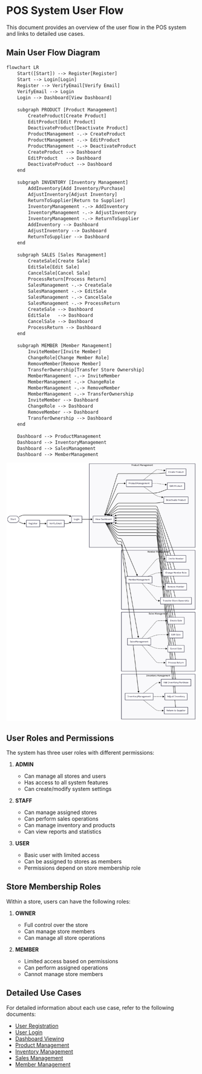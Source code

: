 # POS System User Flow

This document provides an overview of the user flow in the POS system and links to detailed use cases.

## Main User Flow Diagram

```mermaid
flowchart LR
    Start([Start]) --> Register[Register]
    Start --> Login[Login]
    Register --> VerifyEmail[Verify Email]
    VerifyEmail --> Login
    Login --> Dashboard[View Dashboard]

    subgraph PRODUCT [Product Management]
        CreateProduct[Create Product]
        EditProduct[Edit Product]
        DeactivateProduct[Deactivate Product]
        ProductManagement -.-> CreateProduct
        ProductManagement -.-> EditProduct
        ProductManagement -.-> DeactivateProduct
        CreateProduct --> Dashboard
        EditProduct   --> Dashboard
        DeactivateProduct --> Dashboard
    end

    subgraph INVENTORY [Inventory Management]
        AddInventory[Add Inventory/Purchase]
        AdjustInventory[Adjust Inventory]
        ReturnToSupplier[Return to Supplier]
        InventoryManagement -.-> AddInventory
        InventoryManagement -.-> AdjustInventory
        InventoryManagement -.-> ReturnToSupplier
        AddInventory --> Dashboard
        AdjustInventory --> Dashboard
        ReturnToSupplier --> Dashboard
    end

    subgraph SALES [Sales Management]
        CreateSale[Create Sale]
        EditSale[Edit Sale]
        CancelSale[Cancel Sale]
        ProcessReturn[Process Return]
        SalesManagement -.-> CreateSale
        SalesManagement -.-> EditSale
        SalesManagement -.-> CancelSale
        SalesManagement -.-> ProcessReturn
        CreateSale --> Dashboard
        EditSale   --> Dashboard
        CancelSale --> Dashboard
        ProcessReturn --> Dashboard
    end

    subgraph MEMBER [Member Management]
        InviteMember[Invite Member]
        ChangeRole[Change Member Role]
        RemoveMember[Remove Member]
        TransferOwnership[Transfer Store Ownership]
        MemberManagement -.-> InviteMember
        MemberManagement -.-> ChangeRole
        MemberManagement -.-> RemoveMember
        MemberManagement -.-> TransferOwnership
        InviteMember --> Dashboard
        ChangeRole --> Dashboard
        RemoveMember --> Dashboard
        TransferOwnership --> Dashboard
    end

    Dashboard --> ProductManagement
    Dashboard --> InventoryManagement
    Dashboard --> SalesManagement
    Dashboard --> MemberManagement

```

![userflow](./userflow.png)

## User Roles and Permissions

The system has three user roles with different permissions:

1. **ADMIN**
   - Can manage all stores and users
   - Has access to all system features
   - Can create/modify system settings

2. **STAFF**
   - Can manage assigned stores
   - Can perform sales operations
   - Can manage inventory and products
   - Can view reports and statistics

3. **USER**
   - Basic user with limited access
   - Can be assigned to stores as members
   - Permissions depend on store membership role

## Store Membership Roles

Within a store, users can have the following roles:

1. **OWNER**
   - Full control over the store
   - Can manage store members
   - Can manage all store operations

2. **MEMBER**
   - Limited access based on permissions
   - Can perform assigned operations
   - Cannot manage store members

## Detailed Use Cases

For detailed information about each use case, refer to the following documents:

- [User Registration](usecase/registration.md)
- [User Login](usecase/login.md)
- [Dashboard Viewing](usecase/dashboard.md)
- [Product Management](usecase/product-management.md)
- [Inventory Management](usecase/inventory-management.md)
- [Sales Management](usecase/sales-management.md)
- [Member Management](usecase/member-management.md)
